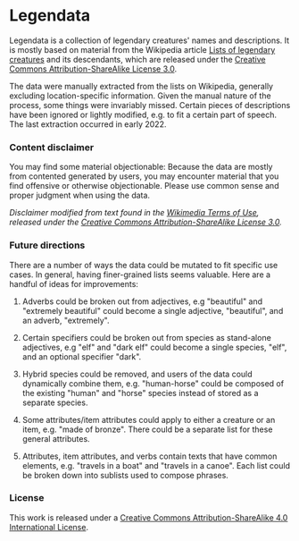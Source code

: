 # Legendata

Legendata is a collection of legendary creatures' names and descriptions. It is
mostly based on material from the Wikipedia article
[Lists of legendary creatures][1] and its descendants, which are released under
the [Creative Commons Attribution-ShareAlike License 3.0][2].

The data were manually extracted from the lists on Wikipedia, generally
excluding location-specific information. Given the manual nature of the process,
some things were invariably missed. Certain pieces of descriptions have been
ignored or lightly modified, e.g. to fit a certain part of speech. The last
extraction occurred in early 2022.

### Content disclaimer

You may find some material objectionable: Because the data are mostly from
contented generated by users, you may encounter material that you find offensive
or otherwise objectionable. Please use common sense and proper judgment when
using the data.

_Disclaimer modified from text found in the [Wikimedia Terms of Use][3],
released under the [Creative Commons Attribution-ShareAlike License 3.0][2]._

### Future directions

There are a number of ways the data could be mutated to fit specific use cases.
In general, having finer-grained lists seems valuable. Here are a handful of
ideas for improvements:

1. Adverbs could be broken out from adjectives, e.g "beautiful" and "extremely
   beautiful" could become a single adjective, "beautiful", and an adverb,
   "extremely".

2. Certain specifiers could be broken out from species as stand-alone
   adjectives, e.g "elf" and "dark elf" could become a single species, "elf",
   and an optional specifier "dark".

3. Hybrid species could be removed, and users of the data could dynamically
   combine them, e.g. "human-horse" could be composed of the existing "human"
   and "horse" species instead of stored as a separate species.

4. Some attributes/item attributes could apply to either a creature or an item,
   e.g. "made of bronze". There could be a separate list for these general
   attributes.

5. Attributes, item attributes, and verbs contain texts that have common
   elements, e.g. "travels in a boat" and "travels in a canoe". Each list could
   be broken down into sublists used to compose phrases.

### License

This work is released under a
[Creative Commons Attribution-ShareAlike 4.0 International License][4].

[1]: https://en.wikipedia.org/wiki/Lists_of_legendary_creatures
[2]: https://creativecommons.org/licenses/by-sa/3.0/
[3]: https://foundation.wikimedia.org/wiki/Terms_of_Use/en
[4]: https://creativecommons.org/licenses/by-sa/4.0/
